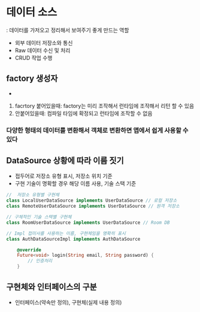 # 데이터 소스

: 데이터를 가저오고 정리해서 보여주기 좋게 만드는 역할
- 외부 데이터 저장소와 통신
- Raw 데이터 수신 및 처리
- CRUD 작업 수행

## factory 생성자
- 
1. facrtory 붙어있을때: factory는 미리 조작해서 런타임에 조작해서 리턴 할 수 있음
2. 안붙어있을때: 컴파일 타임에 확정되고 런타임에 조작할 수 없음

### 다양한 형태의 데이터를 변환해서 객체로 변환하면 앱에서 쉽게 사용할 수 있다

## DataSource 상황에 따라 이름 짓기
- 접두어로 저장소 유형 표시, 저장소 위치 기준
- 구현 기술이 명확할 경우 해당 이름 사용, 기술 스택 기준

```dart
//  저장소 유형별 구현체
class LocalUserDataSource implements UserDataSource // 로컬 저장소
class RemoteUserDataSource implements UserDataSource // 원격 저장소

// 구체적인 기술 스택별 구현체
class RoomUserDataSource implements UserDataSource // Room DB

// Impl 접미사를 사용하는 이름, 구현체임을 명확히 표시
class AuthDataSourceImpl implements AuthDataSource

    @override
    Future<void> login(String email, String password) {
        // 인증처리
    }

```

## 구현체와 인터페이스의 구분

- 인터페이스(약속만 정의), 구현체(실제 내용 정의)
